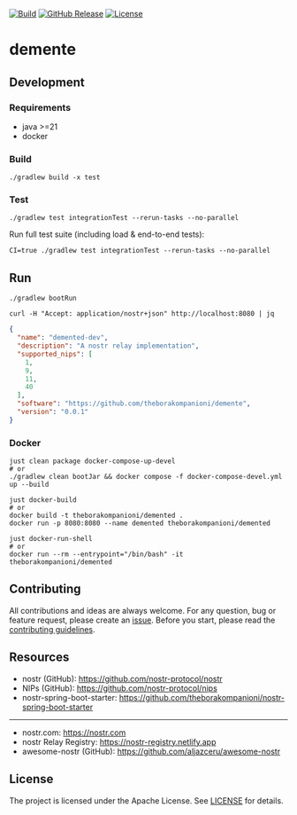 [![Build](https://github.com/theborakompanioni/demente/actions/workflows/build.yml/badge.svg)](https://github.com/theborakompanioni/demente/actions/workflows/build.yml)
[![GitHub Release](https://img.shields.io/github/release/theborakompanioni/demente.svg?maxAge=3600)](https://github.com/theborakompanioni/demente/releases/latest)
[![License](https://img.shields.io/github/license/theborakompanioni/demente.svg?maxAge=2592000)](https://github.com/theborakompanioni/demente/blob/master/LICENSE)

demente
===

## Development

### Requirements
- java >=21
- docker

### Build
```shell script
./gradlew build -x test
```

### Test
```shell script
./gradlew test integrationTest --rerun-tasks --no-parallel
```

Run full test suite (including load & end-to-end tests):
```shell script
CI=true ./gradlew test integrationTest --rerun-tasks --no-parallel
```

## Run
```shell script
./gradlew bootRun
```

```shell
curl -H "Accept: application/nostr+json" http://localhost:8080 | jq
```
```json
{
  "name": "demented-dev",
  "description": "A nostr relay implementation",
  "supported_nips": [
    1,
    9,
    11,
    40
  ],
  "software": "https://github.com/theborakompanioni/demente",
  "version": "0.0.1"
}
```

### Docker

```shell
just clean package docker-compose-up-devel
# or
./gradlew clean bootJar && docker compose -f docker-compose-devel.yml up --build
```

```shell
just docker-build
# or
docker build -t theborakompanioni/demented .
docker run -p 8080:8080 --name demented theborakompanioni/demented
```

```shell
just docker-run-shell
# or
docker run --rm --entrypoint="/bin/bash" -it theborakompanioni/demented
```

## Contributing
All contributions and ideas are always welcome. For any question, bug or feature request,
please create an [issue](https://github.com/theborakompanioni/demente/issues).
Before you start, please read the [contributing guidelines](contributing.md).

## Resources

- nostr (GitHub): https://github.com/nostr-protocol/nostr
- NIPs (GitHub): https://github.com/nostr-protocol/nips
- nostr-spring-boot-starter: https://github.com/theborakompanioni/nostr-spring-boot-starter

---

- nostr.com: https://nostr.com
- nostr Relay Registry: https://nostr-registry.netlify.app
- awesome-nostr (GitHub): https://github.com/aljazceru/awesome-nostr

## License

The project is licensed under the Apache License. See [LICENSE](LICENSE) for details.
